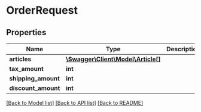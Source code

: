 # OrderRequest

## Properties
Name | Type | Description | Notes
------------ | ------------- | ------------- | -------------
**articles** | [**\Swagger\Client\Model\Article[]**](Article.md) |  | [optional] 
**tax_amount** | **int** |  | [optional] 
**shipping_amount** | **int** |  | [optional] 
**discount_amount** | **int** |  | [optional] 

[[Back to Model list]](../../README.md#documentation-for-models) [[Back to API list]](../../README.md#documentation-for-api-endpoints) [[Back to README]](../../README.md)

